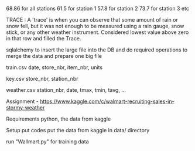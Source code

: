 68.86 for all stations
61.5  for station 1
57.8  for station 2
73.7  for station 3
etc


TRACE : A 'trace' is when you can observe that some amount of rain or snow fell, but it was not enough to be measured using a rain gauge, snow stick, or any other weather instrument.
							Considered lowest value above zero in that row and filled the Trace.

sqlalchemy to insert the large file into the DB and do required operations to merge the data and prepare one big file


train.csv
date,	store_nbr,	item_nbr,	units

key.csv
store_nbr,	station_nbr

weather.csv
station_nbr,	date,	tmax,	tmin,	tavg,	...

Assignment - https://www.kaggle.com/c/walmart-recruiting-sales-in-stormy-weather

Requirements
python, the data from kaggle

Setup
put codes
put the data from kaggle in data/ directory

run "Wallmart.py" for training data
